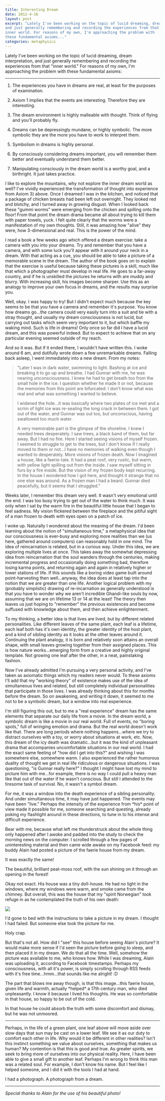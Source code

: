 ```yaml
---
title: Interesting Dream
date: 2012-4-16
layout: post
excerpt: "Lately I've been working on the topic of lucid dreaming, dream interpretation,
and just generally remembering and recording the experiences from that
inner world. For reasons of my own, I'm approaching the problem with
these fundamental axioms..."
categories: metaphysics
---
```


Lately I've been working on the topic of lucid dreaming, dream interpretation,
and just generally remembering and recording the experiences from that
"inner world." For reasons of my own, I'm approaching the problem with
these fundamental axioms:

---  
  
1) The experiences you have in dreams are real, at least for the purposes
of examination.
  
  
2) Axiom 1 implies that the events are interesting. Therefore they are
interesting.
  
  
3) The dream environment is highly malleable with thought. Think of flying
and you'll probably fly.
  
  
4) Dreams can be depressingly mundane, or highly symbolic. The more symbolic
they are the more you have to work to interpret them.
  
  
5) Symbolism in dreams is highly personal.
  
  
6) By consciously considering dreams important, you will remember them
better and eventually understand them better.
  
  
7) Manipulating consciously in the dream world is a worthy goal, and a
birthright. It just takes practice.
  
  
I like to explore the mountains, why not explore the inner dream world
as well? I've vividly experienced the transformation of thought into experience
from Axiom 3) above. Once I dreamed I was in the kitchen, and noticed that
a package of chicken breasts had been left out overnight. They looked red
and blotchy, and I turned away in growing disgust. When I looked back these
"gummi worms" were emerging from the chicken and spilling onto the floor!
From that point the dream drama became all about trying to kill them with
paper towels, yuck. I felt quite clearly that the worms were a manifestation
of my own thoughts. Still, it was amazing how "alive" they were, how 3-dimensional
and real. This is the power of the mind.
  
  
I read a book a few weeks ago which offered a dream exercise: take a camera
with you into your dreams. Try and remember that you have a camera, and
with some luck you'll appear with it around your neck in a dream. With
that acting as a cue, you should be able to take a picture of a memorable
scene in the dream. The author of the book goes on to explain that the
exercise is useful because taking these pictures is a skill, much like
that which a photographer must develop in real life. He goes to a far-away
country, and if he is unskilled the pictures he returns with are muddy
and blurry. With increasing skill, his images become sharper. Use this
as an analogy to improve your own focus in dreams, and the results may
surprise you.
  
  
Well, okay. I was happy to try! But I didn't expect much because the key
seems to be that you have a camera and remember it's purpose. You know
how dreams go...the camera could very easily turn into a suit and tie with
a stray thought, and usually my dream consciousness is not lucid, but carrying
out tasks which seem very important to it, but which baffle my waking mind.
Such is life in dreams! Only once so far did I have a lucid dream, and
this was powerful indeed. But to expect to achieve that on any particular
evening seemed outside of my reach.
  
  
And so it was. But if it ended there, I wouldn't have written this. I
woke around 6 am, and dutifully wrote down a few unremarkable dreams. Falling
back asleep, I went immediately into a new dream. From my notes:
  
  

> "Later I was in dark water, swimming to light. Bashing at ice and breaking
> it to go up and breathe. I had Gunnar with me, he was nearing unconsciousness.
> I knew he had to get breath too from the small hole in the ice. I question
> whether he made it or not, because the memories from this point are bifurcated:
> I don't know what was real and what was something I wanted to believe.
>   
>   
> I widened the hole...it was basically where two plates of ice met and
> a scrim of light ice was re-sealing the long crack in between them. I got
> out of the water, and Gunnar was out too, but unconscious, having swallowed
> too much water.
>   
>   
> A very memorable part is the glimpse of the shoreline. I knew I needed
> trees desperately. I saw trees, a black band of them, but far away. But
> I had no fire. Here I started seeing visions of myself frozen. I seemed
> to struggle to get to the trees, but I don't know if I really moved to
> them or not...I have no memories of walking even though I wanted to desperately.
> More visions of frozen death. Now I imagined a house, like a faerie-tale.
> It had a peat roof, very rustic, but warm, with yellow light spilling out
> from the inside. I saw myself sitting in furs by a fire inside. But the
> vision of my frozen body kept recurring. In the house I wondered how I
> got here, and thought it strange that no one else was around. As a frozen
> man I had a beard. Gunnar died peacefully, but it seems that I struggled."

  
Weeks later, I remember this dream very well. It wasn't very emotional
until the end. I was too busy trying to get out of the water to think much.
It was only when I sat by the warm fire in the beautiful little house that
I began to feel sadness. My vision flickered between the fireplace and
the pitiful sight of a man frozen to death with eyes open on a patch of
ice.
  
  
I woke up. Naturally I wondered about the meaning of the dream. I'd been
learning about the notion of "simultaneous time," a metaphysical idea that
our consciousness is ever-busy and exploring more realities than we (us
here, gathered around computers) can reasonably hold in one mind. The idea
of reincarnation is related, but in a curious way. Under this idea, we
are exploring multiple lives at once. This takes away the somewhat depressing
idea from reincarnation that the soul wanders through the centuries, making
incremental progress and occasionally doing something bad, therefore losing
karma points, and returning again and again in relatively higher or lower
stations of life. If this sounds like a boring video game built around
point-harvesting then well...anyway, the idea does at least tap into the
notion that we are greater than one life. Another logical problem with
my (probably simplistic) drawing of re-incarnation as generally understood
is that you have to wonder why we aren't incredible Ghandi-like souls by
now, assuming that we are on lifetime 13 or 14 at the least! The theory
then leaves us just hoping to "remember" the previous existences and become
suffused with knowledge about them, and then achieve enlightenment.
  
  
To my thinking, a better idea is that lives are lived, but by different
related personalities. Like different leaves of the same plant, each leaf
is a lifetime, each leaf both has it's own identity, the greater identity
of the host plant, and a kind of sibling identity as it looks at the other
leaves around it. Continuing the plant analogy, it is born and relatively
soon attains an overall shape, with small leaves growing together from
their assigned places. This is how nature works...emerging form from a
creative and highly original template. Not growing one leaf after the other,
in a neat, painstaking fashion.
  
  
Now I've already admitted I'm pursuing a very personal activity, and I've
taken as axiomatic things which my readers never would. To these axioms
I'll add that my "working theory" of existence makes use of the idea of
simultaneous lives and related, but still completely individual personalities
that participate in those lives. I was already thinking about this for
months before the dream. So on awakening, and writing it down, it seemed
to me not to be a symbolic dream, but a window into real experience.
  
  
I'm still figuring this out, but to me a "real experience" dream has the
same elements that separate our daily life from a movie. In the dream world,
a symbolic dream is like a movie in our real world. Full of events, no
"boring spots," full of wringing emotion and drama. But the real world
doesn't work like that. There are long periods where nothing happens...where
we try to distract ourselves with a toy, or worry about situations at work,
etc. Now, this dream of the icy death was dramatic...but it was the kind
of unpleasant drama that accompanies uncomfortable situations in our real
world. I had the exact same feeling of "how did I get into this?" and wishing
I was somewhere else, somewhere warm. I also experienced the rather humorous
duality of thought we get in real life ridiculous or dangerous situations.
I was questioning, "is Gunnar really here?" I thought I might have lost
my mind to picture him with me...for example, there is no way I could pull
a heavy man like that out of the water if he wasn't conscious. But still
I attended to the tiresome task of survival. No, it wasn't a symbol dream.
  
  
For me, it was a window into the death experience of a sibling personality.
And under simultaneous time, it may have just happened. The events may
have been "live." Perhaps the intensity of the experience from \*his\* point
of view made it possible for me, someone searching and questing, already
poking my flashlight around in these directions, to tune in to his intense
and difficult experience.
  
  
Bear with me, because what left me thunderstruck about the whole thing
only happened after I awoke and padded into the study to check the morning
news on the computer. I scrolled through a few pages of uninteresting material
and then came wide awake on my Facebook feed: my buddy Alain had posted
a picture of the faerie house from my dream.
  
  
It was exactly the same!
  
  
The beautiful, brilliant peat-moss roof, with the sun shining on it through
an opening in the forest!
  
  
Okay not exact. His house was a tiny doll-house. He had no light in the
windows, where my windows were warm, and smoke came from the chimney. But
overall, this was the house that my "spirit Norwegian" took refuge in as
he contemplated the truth of his own death:
  

  
[![](/images/the-faerie-house_6937114232_o.jpg)](http://www.flickr.com/photos/ripsawridge/6937114232/)
  
  
I'd gone to bed with the instructions to take a picture in my dream. I
thought I had failed. But someone else took the picture for me.
  
  
Holy crap.
  
  
But that's not all. How did I "see" this house before seeing Alain's picture?
It would make more sense if I'd seen the picture before going to sleep,
and then placed it in my dream. We do that all the time. Well, somehow
the picture was available to me, who knows how. While I was dreaming, Alain
was uploading it, according to Facebook timestamps. Perhaps my consciousness,
with all it's power, is simply scrolling through RSS feeds with it's free
time...hmm...that sounds like me alright! :D
  
  
The part that blows me away though, is that this image...this faerie house,
given life and warmth, actually \*helped\* a 17th century man, who died unpleasantly.
I know it because I lived his thoughts. He was so comfortable in that house,
so happy to be out of the cold.
  
  
In that house he could absorb the truth with some discomfort and dismay,
but he was not unmoored.
  
  
  
  
  
  
  
  

---

  
Perhaps, in the life of a green plant, one leaf above will move aside
over slow days that sun may be cast on a lower leaf. We see it as our duty
to comfort each other in life. Why would it be different in other realities?
Isn't this instinct something we value about ourselves, something that
makes us human? My contention is that this is good and true. As greater
spirits, we seek to bring more of ourselves into our physical reality.
Here, I have been able to give a small gift to another leaf. Perhaps I'm
wrong to think this man was a related soul. For example, I don't know his
name. But I feel like I helped someone, and I did it with the tools I had
at hand.
  
  
I had a photograph. A photograph from a dream.
  
  
  

---

  
_Special thanks to Alain for the use of his beautiful photo!_
